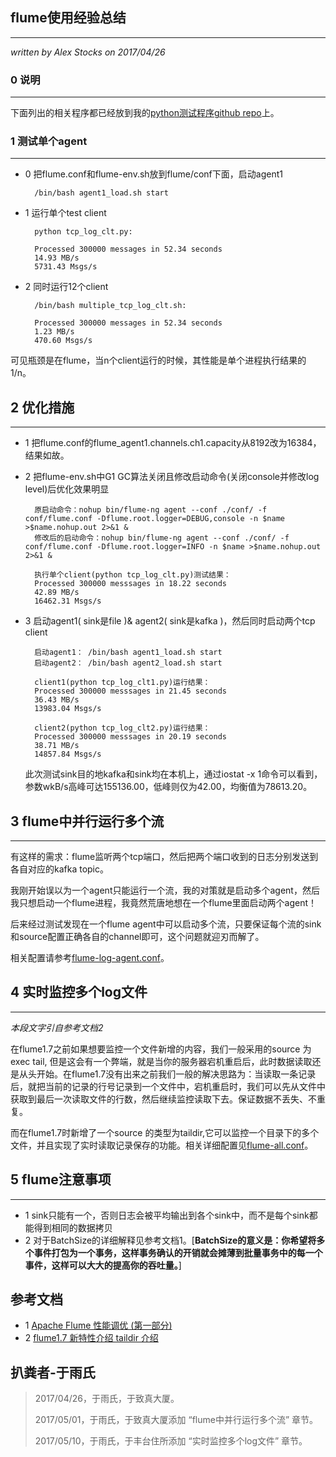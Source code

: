 ## flume使用经验总结 ##
---
*written by Alex Stocks on 2017/04/26*


### 0 说明 ###
---
下面列出的相关程序都已经放到我的[python测试程序github repo](https://github.com/alexstocks/python-practice/tree/master/mysql_redis_es/flume)上。

### 1 测试单个agent ###
---

- 0 把flume.conf和flume-env.sh放到flume/conf下面，启动agent1
 
		/bin/bash agent1_load.sh start

- 1 运行单个test client
	 
	 	python tcp_log_clt.py:
	 	
		Processed 300000 messages in 52.34 seconds
		14.93 MB/s
		5731.43 Msgs/s

- 2 同时运行12个client   
	
		/bin/bash multiple_tcp_log_clt.sh:
		
		Processed 300000 messages in 52.34 seconds
		1.23 MB/s
		470.60 Msgs/s

可见瓶颈是在flume，当n个client运行的时候，其性能是单个进程执行结果的1/n。

## 2 优化措施 ##
---

- 1 把flume.conf的flume_agent1.channels.ch1.capacity从8192改为16384，结果如故。

- 2 把flume-env.sh中G1 GC算法关闭且修改启动命令(关闭console并修改log level)后优化效果明显

	    原启动命令：nohup bin/flume-ng agent --conf ./conf/ -f conf/flume.conf -Dflume.root.logger=DEBUG,console -n $name >$name.nohup.out 2>&1 &
	    修改后的启动命令：nohup bin/flume-ng agent --conf ./conf/ -f conf/flume.conf -Dflume.root.logger=INFO -n $name >$name.nohup.out 2>&1 &
	
	    执行单个client(python tcp_log_clt.py)测试结果：
	    Processed 300000 messsages in 18.22 seconds
	    42.89 MB/s
	    16462.31 Msgs/s

- 3 启动agent1( sink是file )& agent2( sink是kafka )，然后同时启动两个tcp client

		启动agent1： /bin/bash agent1_load.sh start
		启动agent2： /bin/bash agent2_load.sh start
	
	    client1(python tcp_log_clt1.py)运行结果：
	    Processed 300000 messsages in 21.45 seconds
		36.43 MB/s
		13983.04 Msgs/s
		
		client2(python tcp_log_clt2.py)运行结果：
		Processed 300000 messsages in 20.19 seconds
		38.71 MB/s
		14857.84 Msgs/s

   此次测试sink目的地kafka和sink均在本机上，通过iostat -x 1命令可以看到，参数wkB/s高峰可达155136.00，低峰则仅为42.00，均衡值为78613.20。
  
   
## 3 flume中并行运行多个流 ##
--- 

有这样的需求：flume监听两个tcp端口，然后把两个端口收到的日志分别发送到各自对应的kafka topic。

我刚开始误以为一个agent只能运行一个流，我的对策就是启动多个agent，然后我只想启动一个flume进程，我竟然荒唐地想在一个flume里面启动两个agent！

后来经过测试发现在一个flume agent中可以启动多个流，只要保证每个流的sink和source配置正确各自的channel即可，这个问题就迎刃而解了。

相关配置请参考[flume-log-agent.conf](https://github.com/alexstocks/python-practice/blob/master/mysql_redis_es_flume/flume/flume_log_agent.conf)。
  
## 4 实时监控多个log文件 ##
---
*本段文字引自参考文档2*

在flume1.7之前如果想要监控一个文件新增的内容，我们一般采用的source 为 exec tail, 但是这会有一个弊端，就是当你的服务器宕机重启后，此时数据读取还是从头开始。在flume1.7没有出来之前我们一般的解决思路为：当读取一条记录后，就把当前的记录的行号记录到一个文件中，宕机重启时，我们可以先从文件中获取到最后一次读取文件的行数，然后继续监控读取下去。保证数据不丢失、不重复。

而在flume1.7时新增了一个source 的类型为taildir,它可以监控一个目录下的多个文件，并且实现了实时读取记录保存的功能。相关详细配置见[flume-all.conf](https://github.com/alexstocks/python-practice/blob/master/mysql_redis_es_flume/flume/flume-all.conf)。
   
## 5 flume注意事项 ##
---

- 1 sink只能有一个，否则日志会被平均输出到各个sink中，而不是每个sink都能得到相同的数据拷贝
- 2 对于BatchSize的详细解释见参考文档1。[**BatchSize的意义是：你希望将多个事件打包为一个事务，这样事务确认的开销就会摊薄到批量事务中的每一个事件，这样可以大大的提高你的吞吐量。**]

## 参考文档 ##

- 1 [Apache Flume 性能调优 (第一部分)](http://myg0u.com/hadoop/2016/05/04/flume-performance-tuning-part-1.html)
- 2 [flume1.7 新特性介绍 taildir 介绍](https://my.oschina.net/u/1780960/blog/793783)

## 扒粪者-于雨氏 ##

> 2017/04/26，于雨氏，于致真大厦。
> 
> 2017/05/01，于雨氏，于致真大厦添加 “flume中并行运行多个流” 章节。
> 
> 2017/05/10，于雨氏，于丰台住所添加 “实时监控多个log文件” 章节。
